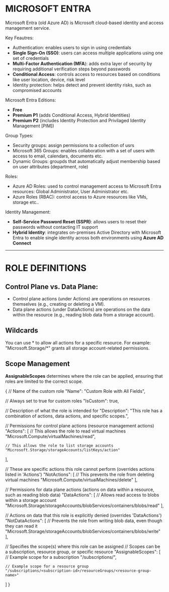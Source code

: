 # MICROSOFT ENTRA

Microsoft Entra (old Azure AD) is Microsoft cloud-based identity and access management service.

Key Feautres:
- Authentication: enables users to sign in using credentials 
- **Single Sign-On (SSO)**: users can access multiple applications using one set of credentials
- **Multi-Factor Authentication (MFA**): adds extra layer of security by requiring additional verification steps beyond passwords
- **Conditional Access**: controls access to resources based on conditions like user location, device, risk level
- Identity protection: helps detect and prevent identity risks, such as compromised accounts


Microsoft Entra Editions:
- **Free** 
- **Premium P1** (adds Conditional Access, Hybrid Identities)
- **Premium P2** (includes Identity Protection and Privilaged Identity Management [PIM])

Group Types:
- Security groups: assign permissions to a collection of usrs
- Microsoft 365 Groups: enables collaboration with a set of users with access to email, calendars, documents etc.
- Dynamic Groups: groupds that automatically adjust membership based on user attributes (department, role)


Roles:
- Azure AD Roles: used to control management access to Microsoft Entra resources: Global Administrator, User Administrator etc.
- Azure Roles (RBAC): control access to Azure resources like VMs, storage etc..

Identity Management:
- **Self-Service Password Reset (SSPR)**: allows users to reset their passwords without contacting IT support
- **Hybrid Identity**: integrates on-premises Active Directory with Microsoft Entra to enable single identity across both environments using **Azure AD Connect**

---

# ROLE DEFINITIONS

## Control Plane vs. Data Plane:
- Control plane actions (under Actions) are operations on resources themselves (e.g., creating or deleting a VM).
- Data plane actions (under DataActions) are operations on the data within the resource (e.g., reading blob data from a storage account).

## Wildcards
You can use * to allow all actions for a specific resource. For example:
"Microsoft.Storage/*" grants all storage account-related permissions.

## Scope Management
**AssignableScopes** determines where the role can be applied, ensuring that roles are limited to the correct scope.

{
  // Name of the custom role
  "Name": "Custom Role with All Fields",
  
  // Always set to true for custom roles
  "IsCustom": true,
  
  // Description of what the role is intended for
  "Description": "This role has a combination of actions, data actions, and specific scopes.",
  
  // Permissions for control plane actions (resource management actions)
  "Actions": [
    // This allows the role to read virtual machines
    "Microsoft.Compute/virtualMachines/read",
    
    // This allows the role to list storage accounts
    "Microsoft.Storage/storageAccounts/listKeys/action"
  ],
  
  // These are specific actions this role cannot perform (overrides actions listed in 'Actions')
  "NotActions": [
    // This prevents the role from deleting virtual machines
    "Microsoft.Compute/virtualMachines/delete"
  ],
  
  // Permissions for data plane actions (actions on data within a resource, such as reading blob data)
  "DataActions": [
    // Allows read access to blobs within a storage account
    "Microsoft.Storage/storageAccounts/blobServices/containers/blobs/read"
  ],
  
  // Actions on data that this role is explicitly denied (overrides 'DataActions')
  "NotDataActions": [
    // Prevents the role from writing blob data, even though they can read it
    "Microsoft.Storage/storageAccounts/blobServices/containers/blobs/write"
  ],
  
  // Specifies the scope(s) where this role can be assigned
  // Scopes can be a subscription, resource group, or specific resource
  "AssignableScopes": [
    // Example scope for a subscription
    "/subscriptions/<subscription-id>",
    
    // Example scope for a resource group
    "/subscriptions/<subscription-id>/resourceGroups/<resource-group-name>"
  ]
}
